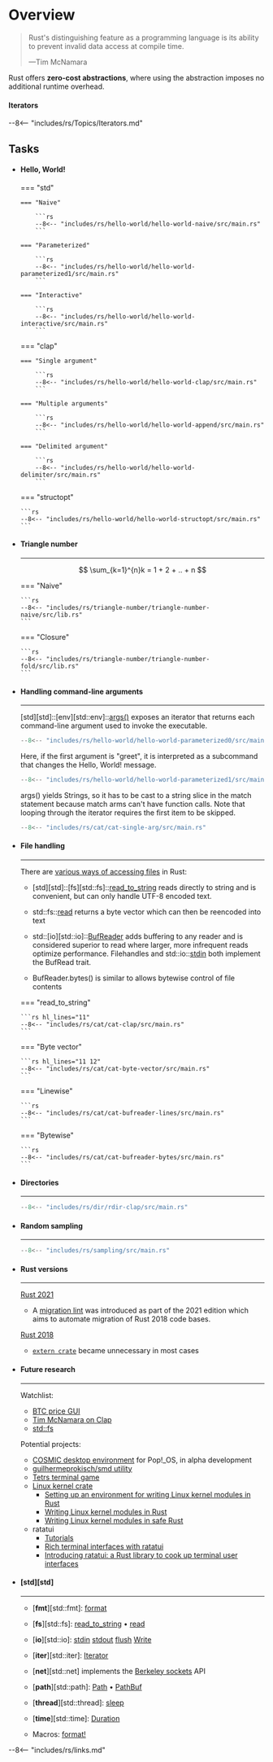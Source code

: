 # Overview

<!-- 

Learning Rust has been exceptionally challenging for me, at least partly because the examples given
by teachers and books are very difficult. It seems that most people who take an interest in Rust 
already have familiarity with computer science topics that seem bizarre to me.

This is especially apparent in the Smart Pointers chapter of Klabnik (Chapter 15) where the section
on Rc<T> uses a scenario that assumes familiarity with "cons lists" from the Lisp programming lang-
uage. This is another unfortunate case of too many "dependencies" in the teaching material for a
technical topic. Klabnik also doesn't touch on Cells specifically but launches into RefCell<T>s and
uses the same cons list scenario he began in the beginning of the chapter. Unfortunately this is of 
very little use to anyone who is not familiar with that topic.

The Starships scenario provides a great case study on interior mutability. An immutable Starship
can be made partially mutable by changing a field to a Cell<T> type. This allows the crew complement
to be updated, which is a very intuitive and easy to understand application.


Cursive makes for an interesting use-case in learning closure semantics. This is especially true
when it comes to how some widgets do not implement the Nameable trait. This forces any retrieval
of the selection a user made to take place in a closure. Not only that, the `move` keyword must
be used because it must necessarily capture the environment of the current scope.

- Lifetime parameters and implementing std Traits was key in extending the Cursive Starships application.


Interactively discussing code may be best done using by pasting code into the styling generator here:
https://romannurik.github.io/SlidesCodeHighlighter/

Then pasting the output into Google Slides.

-->

> Rust's distinguishing feature as a programming language is its ability to prevent invalid data access at compile time.
> 
> &mdash;Tim McNamara

Rust offers **zero-cost abstractions**, where using the abstraction imposes no additional runtime overhead.

#### Iterators

--8<-- "includes/rs/Topics/Iterators.md"


## Tasks

<div class="grid cards" markdown>

-   #### Hello, World!

    === "std"

        === "Naive"

            ```rs
            --8<-- "includes/rs/hello-world/hello-world-naive/src/main.rs"
            ```

        === "Parameterized"

            ```rs
            --8<-- "includes/rs/hello-world/hello-world-parameterized1/src/main.rs"
            ```

        === "Interactive"

            ```rs
            --8<-- "includes/rs/hello-world/hello-world-interactive/src/main.rs"
            ```

    === "clap"

        === "Single argument"

            ```rs
            --8<-- "includes/rs/hello-world/hello-world-clap/src/main.rs"
            ```

        === "Multiple arguments"

            ```rs
            --8<-- "includes/rs/hello-world/hello-world-append/src/main.rs"
            ```

        === "Delimited argument"

            ```rs
            --8<-- "includes/rs/hello-world/hello-world-delimiter/src/main.rs"
            ```

    === "structopt"

        ```rs
        --8<-- "includes/rs/hello-world/hello-world-structopt/src/main.rs"
        ```

-   #### Triangle number

    ---

    $$
    \sum_{k=1}^{n}k = 1 + 2 + .. + n
    $$

    === "Naive"

        ```rs
        --8<-- "includes/rs/triangle-number/triangle-number-naive/src/lib.rs"
        ```

    === "Closure"

        ```rs
        --8<-- "includes/rs/triangle-number/triangle-number-fold/src/lib.rs"
        ```


-   #### Handling command-line arguments

    ---

    [std][std]::[env][std::env]::[args()](https://doc.rust-lang.org/std/env/fn.args.html) exposes an iterator that returns each command-line argument used to invoke the executable.
    

    ```rs
    --8<-- "includes/rs/hello-world/hello-world-parameterized0/src/main.rs"
    ```

    Here, if the first argument is "greet", it is interpreted as a subcommand that changes the Hello, World! message.

    ```rs
    --8<-- "includes/rs/hello-world/hello-world-parameterized1/src/main.rs"
    ```

    args() yields Strings, so it has to be cast to a string slice in the match statement because match arms can't have function calls.
    Note that looping through the iterator requires the first item to be skipped.

    ```rs
    --8<-- "includes/rs/cat/cat-single-arg/src/main.rs"
    ```


-   #### File handling

    ---

    There are [various ways of accessing files](https://www.youtube.com/watch?v=jk5on2Rrwf4) in Rust:

    - [std][std]::[fs][std::fs]::[read_to_string](https://doc.rust-lang.org/stable/std/fs/fn.read_to_string.html) reads directly to string and is convenient, but can only handle UTF-8 encoded text.
    
    - std::fs::[read](https://doc.rust-lang.org/stable/std/fs/fn.read.html) returns a byte vector which can then be reencoded into text
    
    - std::[io][std::io]::[BufReader](https://doc.rust-lang.org/std/io/struct.BufReader.html) adds buffering to any reader and is considered superior to read where larger, more infrequent reads optimize performance.
    Filehandles and std::io::[stdin](https://doc.rust-lang.org/std/io/fn.stdin.html) both implement the BufRead trait.
    
    - BufReader.bytes() is similar to allows bytewise control of file contents

    === "read\_to\_string"

        ```rs hl_lines="11"
        --8<-- "includes/rs/cat/cat-clap/src/main.rs"
        ```

    === "Byte vector"

        ```rs hl_lines="11 12"
        --8<-- "includes/rs/cat/cat-byte-vector/src/main.rs"
        ```

    === "Linewise"

        ```rs
        --8<-- "includes/rs/cat/cat-bufreader-lines/src/main.rs"
        ```

    === "Bytewise"

        ```rs
        --8<-- "includes/rs/cat/cat-bufreader-bytes/src/main.rs"
        ```


-   #### Directories

    ---


    ```rs
    --8<-- "includes/rs/dir/rdir-clap/src/main.rs"
    ```

-   #### Random sampling

    ---

    ```rs
    --8<-- "includes/rs/sampling/src/main.rs"
    ```


-   #### Rust versions

    ---

    [Rust 2021](https://doc.rust-lang.org/edition-guide/rust-2021/index.html)

    - A [migration lint](https://doc.rust-lang.org/edition-guide/rust-2021/reserving-syntax.html#migration) was introduced as part of the 2021 edition which aims to automate migration of Rust 2018 code bases.

    [Rust 2018](https://doc.rust-lang.org/edition-guide/rust-2018/index.html)
    
    - [`extern crate`](https://doc.rust-lang.org/edition-guide/rust-2018/path-changes.html#no-more-extern-crate) became unnecessary in most cases

-   #### Future research

    ---

    Watchlist:

    - [BTC price GUI](https://www.youtube.com/watch?v=z01c1hOr-kk&t=98s)
    - [Tim McNamara on Clap](https://www.youtube.com/watch?v=Y-LTWNciEks)
    - [std::fs](https://www.youtube.com/watch?v=0H3pg_pjyRE)

    Potential projects:

    - [COSMIC desktop environment](https://github.com/pop-os/cosmic) for Pop!_OS, in alpha development
    - [guilhermeprokisch/smd utility](https://github.com/guilhermeprokisch/smd) 
    - [Tetrs terminal game](https://github.com/Strophox/tetrs) 
    - [Linux kernel crate](https://www.kernel.org/doc/rustdoc/latest/kernel/)
        - [Setting up an environment for writing Linux kernel modules in Rust](https://www.youtube.com/watch?v=tPs1uRqOnlk)
        - [Writing Linux kernel modules in Rust](https://www.youtube.com/watch?v=-l-8WrGHEGI)
        - [Writing Linux kernel modules in safe Rust](https://www.youtube.com/watch?v=RyY01fRyGhM)
    - ratatui
        - [Tutorials](https://ratatui.rs/tutorials/)
        - [Rich terminal interfaces with ratatui](https://www.youtube.com/watch?v=pgFCjtwPBYI&pp=ygUMcnVzdCByYXRhdHVp)
        - [Introducing ratatui: a Rust library to cook up terminal user interfaces](https://www.youtube.com/watch?v=NU0q6NOLJ20&pp=ygUMcnVzdCByYXRhdHVp)


-   #### [std][std]

    ---

    - [**fmt**][std::fmt]:          [format](https://doc.rust-lang.org/std/fmt/fn.format.html)
    - [**fs**][std::fs]:            [read_to_string](https://doc.rust-lang.org/stable/std/fs/fn.read_to_string.html)  &bull;  [read](https://doc.rust-lang.org/stable/std/fs/fn.read.html)
    - [**io**][std::io]:            [stdin](https://doc.rust-lang.org/std/io/fn.stdin.html) [stdout](https://doc.rust-lang.org/stable/std/io/fn.stdout.html) [flush](https://doc.rust-lang.org/std/io/trait.Write.html#tymethod.flush) [Write](https://doc.rust-lang.org/std/io/trait.Write.html) 
    - [**iter**][std::iter]:        [Iterator](https://doc.rust-lang.org/stable/std/iter/trait.Iterator.html)
    - [**net**][std::net] implements the [Berkeley sockets](https://en.wikipedia.org/wiki/Berkeley_sockets) API
    - [**path**][std::path]:        [Path](https://doc.rust-lang.org/stable/std/path/struct.Path.html) &bull; [PathBuf](https://doc.rust-lang.org/stable/std/path/struct.PathBuf.html)
    - [**thread**][std::thread]:    [sleep](https://doc.rust-lang.org/stable/std/thread/fn.sleep.html)
    - [**time**][std::time]:        [Duration](https://doc.rust-lang.org/stable/std/time/struct.Duration.html)

    - Macros: [format!](https://doc.rust-lang.org/std/macro.format.html)


</div>



--8<-- "includes/rs/links.md"
